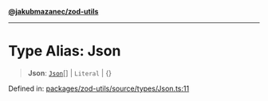 [**@jakubmazanec/zod-utils**](../README.md)

---

# Type Alias: Json

> **Json**: [`Json`](Json.md)[] \| `Literal` \| \{\}

Defined in:
[packages/zod-utils/source/types/Json.ts:11](https://github.com/jakubmazanec/tools/blob/797379ce98752dc838b82c8398e04d90c58ce9e7/packages/zod-utils/source/types/Json.ts#L11)
